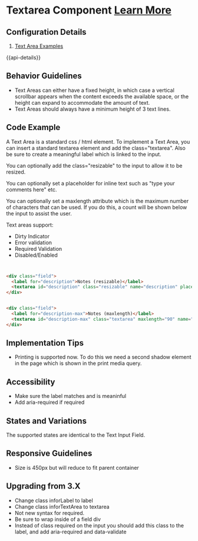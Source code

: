# Textarea Component [Learn More](#)

## Configuration Details

1. [Text Area  Examples]( ../components/textarea/example-index)

{{api-details}}

## Behavior Guidelines

- Text Areas can either have a fixed height, in which case a vertical scrollbar appears when the content exceeds the available space, or the height can expand to accommodate the amount of text.
- Text Areas should always have a minimum height of 3 text lines.

## Code Example

A Text Area is a standard css / html element. To implement a Text Area, you can insert a standard textarea element and add the class="textarea". Also be sure to create a meaningful label which is linked to the input.

You can optionally add the class="resizable" to the input to allow it to be resized.

You can optionally set a placeholder for inline text such as "type your comments here" etc.

You can optionally set a maxlength attribute which is the maximum number of characters that can be used. If you do this, a count will be shown below the input to assist the user.

Text areas support:

-   Dirty Indicator
-   Error validation
-   Required Validation
-   Disabled/Enabled

```html


<div class="field">
  <label for="description">Notes (resizable)</label>
  <textarea id="description" class="resizable" name="description" placeholder="Type your notes here..."></textarea>
</div>


```

```html

<div class="field">
  <label for="description-max">Notes (maxlength)</label>
  <textarea id="description-max" class="textarea" maxlength="90" name="description-max" >Line One</textarea>
</div>


```

## Implementation Tips

- Printing is supported now. To do this we need a second shadow element in the page which is shown in the print media query.

## Accessibility

- Make sure the label matches and is meaninful
- Add aria-required if required

## States and Variations

The supported states are identical to the Text Input Field.

## Responsive Guidelines

- Size is 450px but will reduce to fit parent container

## Upgrading from 3.X

- Change class inforLabel to label
- Change class inforTextArea to textarea
- Not new syntax for required.
- Be sure to wrap inside of a field div
- Instead of class required on the input you should add this class to the label, and add aria-required and data-validate
